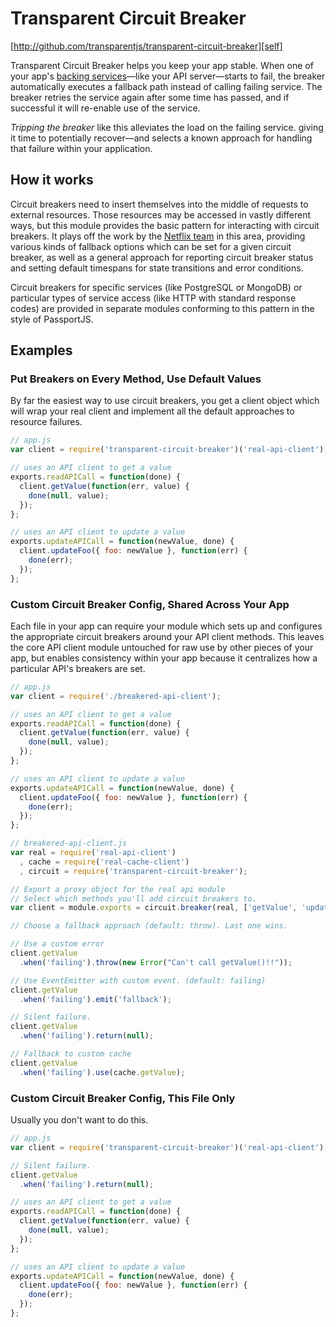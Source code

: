 # Transparent Circuit Breaker
[http://github.com/transparentjs/transparent-circuit-breaker][self]

Transparent Circuit Breaker helps you keep your app stable. When one of your app's [backing services][backing]—like your API server—starts to fail, the breaker automatically executes a fallback path instead of calling failing service. The breaker retries the service again after some time has passed, and if successful it will re-enable use of the service.

*Tripping the breaker* like this alleviates the load on the failing service. giving it time to potentially recover—and selects a known approach for handling that failure within your application.

[self]: http://github.com/transparentjs/transparent-circuit-breaker
[backing]: http://www.12factor.net/backing-services

## How it works

Circuit breakers need to insert themselves into the middle of requests to external resources. Those resources may be accessed in vastly different ways, but this module provides the basic pattern for interacting with circuit breakers. It plays off the work by the [Netflix team][netflix] in this area, providing various kinds of fallback options which can be set for a given circuit breaker, as well as a  general approach for reporting circuit breaker status and setting default timespans for state transitions and error conditions.

Circuit breakers for specific services (like PostgreSQL or MongoDB) or particular types of service access (like HTTP with standard response codes) are provided in separate modules conforming to this pattern in the style of PassportJS.

[netflix]: http://techblog.netflix.com/2011/12/making-netflix-api-more-resilient.html

## Examples

### Put Breakers on Every Method, Use Default Values

By far the easiest way to use circuit breakers, you get a client object which will wrap
your real client and implement all the default approaches to resource failures.

```js
// app.js
var client = require('transparent-circuit-breaker')('real-api-client');

// uses an API client to get a value
exports.readAPICall = function(done) {
  client.getValue(function(err, value) {
    done(null, value);
  });
};

// uses an API client to update a value
exports.updateAPICall = function(newValue, done) {
  client.updateFoo({ foo: newValue }, function(err) {
    done(err);
  });
};
```

### Custom Circuit Breaker Config, Shared Across Your App

Each file in your app can require your module which sets up and
configures the appropriate circuit breakers around your API client
methods. This leaves the core API client module untouched for raw use
by other pieces of your app, but enables consistency within your app
because it centralizes how a particular API's breakers are set.

```js
// app.js
var client = require('./breakered-api-client');

// uses an API client to get a value
exports.readAPICall = function(done) {
  client.getValue(function(err, value) {
    done(null, value);
  });
};

// uses an API client to update a value
exports.updateAPICall = function(newValue, done) {
  client.updateFoo({ foo: newValue }, function(err) {
    done(err);
  });
};
```

```js
// breakered-api-client.js
var real = require('real-api-client')
  , cache = require('real-cache-client')
  , circuit = require('transparent-circuit-breaker');

// Export a proxy object for the real api module
// Select which methods you'll add circuit breakers to.
var client = module.exports = circuit.breaker(real, ['getValue', 'updateFoo']);

// Choose a fallback approach (default: throw). Last one wins.

// Use a custom error
client.getValue
  .when('failing').throw(new Error("Can't call getValue()!!"));

// Use EventEmitter with custom event. (default: failing)
client.getValue
  .when('failing').emit('fallback');

// Silent failure.
client.getValue
  .when('failing').return(null);

// Fallback to custom cache
client.getValue
  .when('failing').use(cache.getValue);
```

### Custom Circuit Breaker Config, This File Only

Usually you don't want to do this.

```js
// app.js
var client = require('transparent-circuit-breaker')('real-api-client');

// Silent failure.
client.getValue
  .when('failing').return(null);

// uses an API client to get a value
exports.readAPICall = function(done) {
  client.getValue(function(err, value) {
    done(null, value);
  });
};

// uses an API client to update a value
exports.updateAPICall = function(newValue, done) {
  client.updateFoo({ foo: newValue }, function(err) {
    done(err);
  });
};
```
